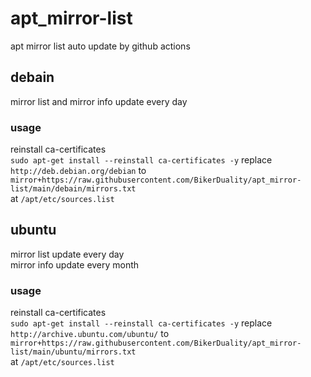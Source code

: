 # apt_mirror-list
apt mirror list auto update by github actions
## debain
mirror list and mirror info update every day
### usage
reinstall ca-certificates  
`sudo apt-get install --reinstall ca-certificates -y`
replace
`http://deb.debian.org/debian`
to  
`mirror+https://raw.githubusercontent.com/BikerDuality/apt_mirror-list/main/debain/mirrors.txt`  
at `/apt/etc/sources.list`
## ubuntu
mirror list update every day  
mirror info update every month
### usage
reinstall ca-certificates  
`sudo apt-get install --reinstall ca-certificates -y`
replace
`http://archive.ubuntu.com/ubuntu/`
to  
`mirror+https://raw.githubusercontent.com/BikerDuality/apt_mirror-list/main/ubuntu/mirrors.txt`  
at `/apt/etc/sources.list`
